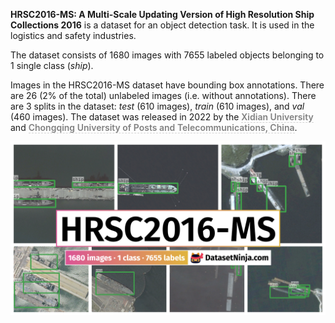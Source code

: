 **HRSC2016-MS: A Multi-Scale Updating Version of High Resolution Ship Collections 2016** is a dataset for an object detection task. It is used in the logistics and safety industries. 

The dataset consists of 1680 images with 7655 labeled objects belonging to 1 single class (*ship*).

Images in the HRSC2016-MS dataset have bounding box annotations. There are 26 (2% of the total) unlabeled images (i.e. without annotations). There are 3 splits in the dataset: *test* (610 images), *train* (610 images), and *val* (460 images). The dataset was released in 2022 by the <span style="font-weight: 600; color: grey; border-bottom: 1px dashed #d3d3d3;">Xidian University</span> and <span style="font-weight: 600; color: grey; border-bottom: 1px dashed #d3d3d3;">Chongqing University of Posts and Telecommunications, China</span>.

<img src="https://github.com/dataset-ninja/hrsc2016-ms/raw/main/visualizations/poster.png">
